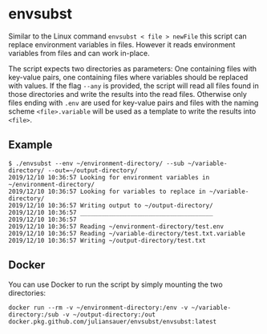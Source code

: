 # envsubst
Similar to the Linux command `envsubst < file > newFile` this script can replace environment variables in files.
However it reads environment variables from files and can work in-place.

The script expects two directories as parameters: One containing files with key-value pairs, one containing files where variables should be replaced with values.
If the flag `--any` is provided, the script will read all files found in those directories and write the results into the read files.
Otherwise only files ending with `.env` are used for key-value pairs and files with the naming scheme `<file>.variable` will be used as a template to write the results into `<file>`.

## Example
```
$ ./envsubst --env ~/environment-directory/ --sub ~/variable-directory/ --out=~/output-directory/
2019/12/10 10:36:57 Looking for environment variables in ~/environment-directory/
2019/12/10 10:36:57 Looking for variables to replace in ~/variable-directory/
2019/12/10 10:36:57 Writing output to ~/output-directory/
2019/12/10 10:36:57 _____________________________________
2019/12/10 10:36:57
2019/12/10 10:36:57 Reading ~/environment-directory/test.env
2019/12/10 10:36:57 Reading ~/variable-directory/test.txt.variable
2019/12/10 10:36:57 Writing ~/output-directory/test.txt
```

## Docker
You can use Docker to run the script by simply mounting the two directories:
```
docker run --rm -v ~/environment-directory:/env -v ~/variable-directory:/sub -v ~/output-directory:/out docker.pkg.github.com/juliansauer/envsubst/envsubst:latest
```
